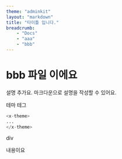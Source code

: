 ```yaml
---
theme: "adminkit"
layout: "markdown"
title: "타이틀 입니다."
breadcrumb:
    - "Docs"
    - "aaa"
    - "bbb"
---
```

# bbb 파일 이에요
설명 추가요. 마크다운으로 설명을 작성할 수 있어요.

테마 테그
```php
<x-theme>
...
</x-theme>
```


div

<div>내용이요</div>



